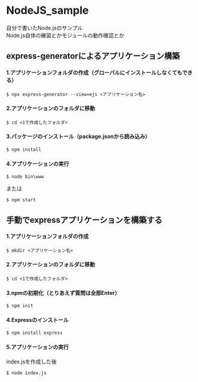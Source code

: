 # NodeJS_sample

自分で書いたNode.jsのサンプル<br>
Node.js自体の練習とかモジュールの動作確認とか

## express-generatorによるアプリケーション構築
#### 1.アプリケーションフォルダの作成（グローバルにインストールしなくてもできる）
```shell
$ npx express-generator --view=ejs <アプリケーション名>
```

#### 2.アプリケーションのフォルダに移動
```shell
$ cd <1で作成したフォルダ>
```

#### 3.パッケージのインストール（package.jsonから読み込み）
```shell
$ npm install
```

#### 4.アプリケーションの実行
```shell
$ node bin\www
```
または
```shell
$ npm start
```

## 手動でexpressアプリケーションを構築する
#### 1.アプリケーションフォルダの作成
```shell
$ mkdir <アプリケーション名>
```

#### 2.アプリケーションのフォルダに移動
```shell
$ cd <1で作成したフォルダ>
```

#### 3.npmの初期化（とりあえず質問は全部Enter）
```shell
$ npm init
```

#### 4.Expressのインストール
```shell
$ npm install express
```

#### 5.アプリケーションの実行
index.jsを作成した後
```shell
$ node index.js
```
